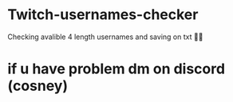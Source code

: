 # Twitch-usernames-checker
Checking avalible 4 length usernames and saving on txt 🏳‍🌈


# if u have problem dm on discord (cosney)
